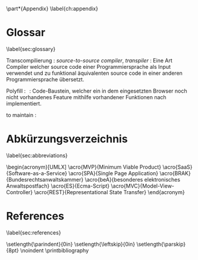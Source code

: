 \part*{Appendix}
\label{ch:appendix}



# Glossar
\label{sec:glossary}

Transcompilierung
  : *source-to-source compiler*, *transpiler*
  : Eine Art Compiler welcher source code einer Programmiersprache als Input verwendet und zu funktional äquivalenten source code in einer anderen Programmiersprache übersetzt.

Polyfill
  : $\,$
  : Code-Baustein, welcher ein in dem eingesetzten Browser noch nicht vorhandenes Feature mithilfe vorhandener Funktionen nach implementiert.

to maintain
  : $\,$


# Abkürzungsverzeichnis
\label{sec:abbreviations}

\begin{acronym}[UMLX]
  \acro{MVP}{Minimum Viable Product}
  \acro{SaaS}{Software-as-a-Service}
  \acro{SPA}{Single Page Application}
  \acro{BRAK}{Bundesrechtsanwaltskammer}
  \acro{beA}{besonderes elektronisches Anwaltspostfach}
  \acro{ES}{Ecma-Script}
  \acro{MVC}{Model-View-Controller}
  \acro{REST}{Representational State Transfer}
\end{acronym}



# References
\label{sec:references}

\setlength{\parindent}{0in}
\setlength{\leftskip}{0in}
\setlength{\parskip}{8pt}
\noindent
\printbibliography
